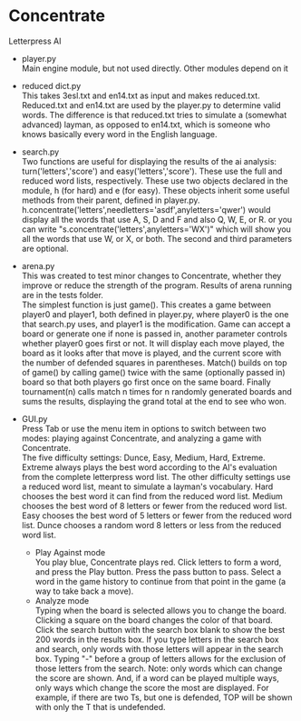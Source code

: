 Concentrate
===========

Letterpress AI

- player.py  
Main engine module, but not used directly.  Other modules depend on it

- reduced dict.py  
This takes 3esl.txt and en14.txt as input and makes reduced.txt.  Reduced.txt and en14.txt are used by the player.py to determine valid words.  The difference is that reduced.txt tries to simulate a (somewhat advanced) layman, as opposed to en14.txt, which is someone who knows basically every word in the English language.

- search.py  
Two functions are useful for displaying the results of the ai analysis: turn('letters','score') and easy('letters','score').  These use the full and reduced word lists, respectively.   These use two objects declared in the module, h (for hard) and e (for easy).  These objects inherit some useful methods from their parent, defined in player.py.  h.concentrate('letters',needletters='asdf',anyletters='qwer') would display all the words that use A, S, D and F and also Q, W, E, or R.  or you can write "s.concentrate('letters',anyletters='WX')" which will show you all the words that use W, or X, or both.  The second and third parameters are optional. 

- arena.py  
This was created to test minor changes to Concentrate, whether they improve or reduce the strength of the program.  Results of arena running are in the tests folder.  
The simplest function is just game().  This creates a game between player0 and player1, both defined in player.py, where player0 is the one that search.py uses, and player1 is the modification.  Game can accept a board or generate one if none is passed in, another parameter controls whether player0 goes first or not.  It will display each move played, the board as it looks after that move is played, and the current score with the number of defended squares in parentheses. Match() builds on top of game() by calling game() twice with the same (optionally passed in) board so that both players go first once on the same board.  Finally tournament(n) calls match n times for n randomly generated boards and sums the results, displaying the grand total at the end to see who won.  

- GUI.py  
Press Tab or use the menu item in options to switch between two modes: playing against Concentrate, and analyzing a game with Concentrate.  
The five difficulty settings: Dunce, Easy, Medium, Hard, Extreme.  Extreme always plays the best word according to the AI's evaluation from the complete letterpress word list.  The other difficulty settings use a reduced word list, meant to simulate a layman's vocabulary.  Hard chooses the best word it can find from the reduced word list.  Medium chooses the best word of 8 letters or fewer from the reduced word list.  Easy chooses the best word of 5 letters or fewer from the reduced word list.  Dunce chooses a random word 8 letters or less from the reduced word list.  
  - Play Against mode  
  You play blue, Concentrate plays red.  Click letters to form a word, and press the Play button.  Press the pass button to pass.  Select a word in the game history to continue from that point in the game (a way to take back a move).
  - Analyze mode  
  Typing when the board is selected allows you to change the board.  Clicking a square on the board changes the color of that board.  
  Click the search button with the search box blank to show the best 200 words in the results box.  If you type letters in the search box and search, only words with those letters will appear in the search box.  Typing "-" before a group of letters allows for the exclusion of those letters from the search.
  Note: only words which can change the score are shown.  And, if a word can be played multiple ways, only ways which change the score the most are displayed.  For example, if there are two Ts, but one is defended, TOP will be shown with only the T that is undefended.  


  
